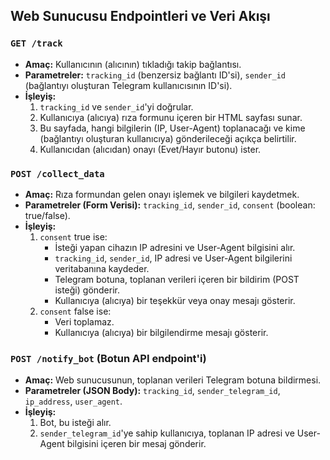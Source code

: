 
## Web Sunucusu Endpointleri ve Veri Akışı

### `GET /track`
- **Amaç:** Kullanıcının (alıcının) tıkladığı takip bağlantısı.
- **Parametreler:** `tracking_id` (benzersiz bağlantı ID'si), `sender_id` (bağlantıyı oluşturan Telegram kullanıcısının ID'si).
- **İşleyiş:**
  1. `tracking_id` ve `sender_id`'yi doğrular.
  2. Kullanıcıya (alıcıya) rıza formunu içeren bir HTML sayfası sunar.
  3. Bu sayfada, hangi bilgilerin (IP, User-Agent) toplanacağı ve kime (bağlantıyı oluşturan kullanıcıya) gönderileceği açıkça belirtilir.
  4. Kullanıcıdan (alıcıdan) onayı (Evet/Hayır butonu) ister.

### `POST /collect_data`
- **Amaç:** Rıza formundan gelen onayı işlemek ve bilgileri kaydetmek.
- **Parametreler (Form Verisi):** `tracking_id`, `sender_id`, `consent` (boolean: true/false).
- **İşleyiş:**
  1. `consent` true ise:
     - İsteği yapan cihazın IP adresini ve User-Agent bilgisini alır.
     - `tracking_id`, `sender_id`, IP adresi ve User-Agent bilgilerini veritabanına kaydeder.
     - Telegram botuna, toplanan verileri içeren bir bildirim (POST isteği) gönderir.
     - Kullanıcıya (alıcıya) bir teşekkür veya onay mesajı gösterir.
  2. `consent` false ise:
     - Veri toplamaz.
     - Kullanıcıya (alıcıya) bir bilgilendirme mesajı gösterir.

### `POST /notify_bot` (Botun API endpoint'i)
- **Amaç:** Web sunucusunun, toplanan verileri Telegram botuna bildirmesi.
- **Parametreler (JSON Body):** `tracking_id`, `sender_telegram_id`, `ip_address`, `user_agent`.
- **İşleyiş:**
  1. Bot, bu isteği alır.
  2. `sender_telegram_id`'ye sahip kullanıcıya, toplanan IP adresi ve User-Agent bilgisini içeren bir mesaj gönderir.


